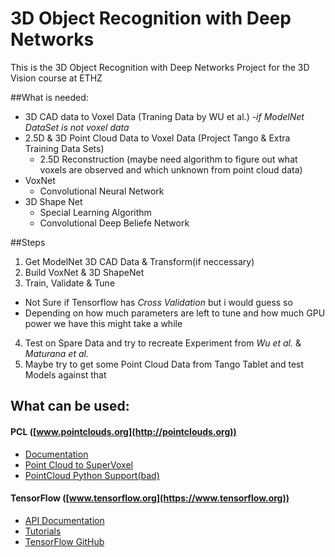 # 3D Object Recognition with Deep Networks
This is the 3D Object Recognition with Deep Networks Project for the 3D Vision course at ETHZ
  
##What is needed:  
* 3D CAD data to Voxel Data (Traning Data by WU et al.) -*if ModelNet DataSet is not voxel data* 
* 2.5D & 3D Point Cloud Data to Voxel Data (Project Tango & Extra Training Data Sets)
  * 2.5D Reconstruction (maybe need algorithm to figure out what voxels are observed and which unknown from point cloud data) 
* VoxNet  
  * Convolutional Neural Network
* 3D Shape Net  
  * Special Learning Algorithm
  * Convolutional Deep Beliefe Network

##Steps
1. Get ModelNet 3D CAD Data & Transform(if neccessary)
2. Build VoxNet & 3D ShapeNet
3. Train, Validate & Tune
  * Not Sure if Tensorflow has *Cross Validation* but i would guess so
  * Depending on how much parameters are left to tune and how much GPU power we have this might take a while
4. Test on Spare Data and try to recreate Experiment from *Wu et al.* & *Maturana et al.*
5. Maybe try to get some Point Cloud Data from Tango Tablet and test Models against that


## What can be used:
#### PCL ([www.pointclouds.org](http://pointclouds.org))
* [Documentation](http://pointclouds.org/documentation/)
* [Point Cloud to SuperVoxel](http://pointclouds.org/documentation/tutorials/supervoxel_clustering.php)  
* [PointCloud Python Support(bad)](http://pointclouds.org/news/2013/02/07/python-bindings-for-the-point-cloud-library/)
  
#### TensorFlow ([www.tensorflow.org](https://www.tensorflow.org))
* [API Documentation](https://www.tensorflow.org/versions/r0.7/api_docs/index.html)  
* [Tutorials](https://www.tensorflow.org/versions/r0.7/tutorials/index.html)  
* [TensorFlow GitHub](https://github.com/tensorflow/tensorflow)  
  
